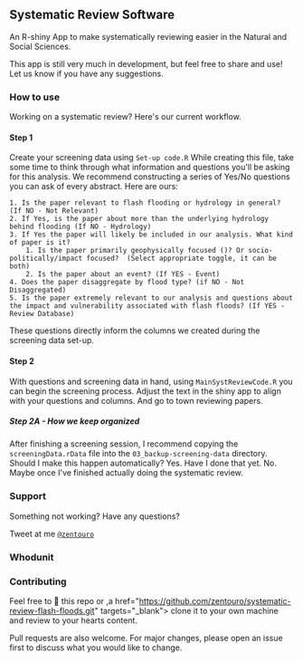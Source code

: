 ## Systematic Review Software

An R-shiny App to make systematically reviewing easier in the Natural and Social Sciences. 

This app is still very much in development, but feel free to share and use! Let us know if you have any suggestions. 


### How to use
Working on a systematic review? Here's our current workflow. 

#### Step 1

Create your screening data using `Set-up code.R`
While creating this file, take some time to think through what information and questions you'll be asking for this analysis. We recommend constructing a series of Yes/No questions you can ask of every abstract. Here are ours:

```
1. Is the paper relevant to flash flooding or hydrology in general? (If NO - Not Relevant)
2. If Yes, is the paper about more than the underlying hydrology behind flooding (If NO - Hydrology)
3. If Yes the paper will likely be included in our analysis. What kind of paper is it?
    1. Is the paper primarily geophysically focused ()? Or socio-politically/impact focused?  (Select appropriate toggle, it can be both)
    2. Is the paper about an event? (If YES - Event)
4. Does the paper disaggregate by flood type? (if NO - Not Disaggregated)
5. Is the paper extremely relevant to our analysis and questions about the impact and vulnerability associated with flash floods? (If YES - Review Database) 
```

These questions directly inform the columns we created during the screening data set-up. 

#### Step 2

With questions and screening data in hand, using `MainSystReviewCode.R` you can begin the screening process.
Adjust the text in the shiny app to align with your questions and columns. And go to town reviewing papers. 

##### Step 2A - How we keep organized

After finishing a screening session, I recommend copying the `screeningData.rData` file into the `03_backup-screening-data` directory. Should I make this happen automatically? Yes. Have I done that yet. No. Maybe once I've finished actually doing the systematic review. 


### Support

Something not working? Have any questions? 

Tweet at me <a href="http://twitter.com/zentouro" target="_blank">`@zentouro`</a>

### Whodunit 



### Contributing

Feel free to 🍴 this repo 
or ,a href="https://github.com/zentouro/systematic-review-flash-floods.git" targets="_blank"> clone it to your own machine </a> 
and review to your hearts content. 

Pull requests are also welcome. 
For major changes, please open an issue first to discuss what you would like to change.
